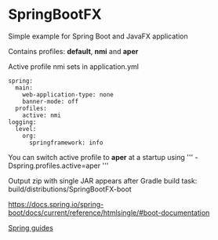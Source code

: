 # SpringBootFX
Simple example for Spring Boot and JavaFX application

Contains profiles: **default**, **nmi** and **aper**

Active profile nmi sets in application.yml
```
spring:
  main:
    web-application-type: none
    banner-mode: off
  profiles:
    active: nmi
logging:
  level:
    org:
      springframework: info
 ``` 
  You can switch active profile to **aper** at a startup using 
'''
  -Dspring.profiles.active=aper
'''
  
  Output zip with single JAR appears after Gradle build task:
  build/distributions/SpringBootFX-boot

https://docs.spring.io/spring-boot/docs/current/reference/htmlsingle/#boot-documentation

[Spring guides](https://spring-projects.ru/guides/lessons/lesson-2/)